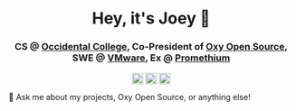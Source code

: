 <h1 align="center">Hey, it's Joey 👋</h1>
<h3 align="center">CS @ <a href=https://www.oxy.edu/ target="blank">Occidental College</a>, Co-President of <a href=https://oxyos.github.io/ target="blank">Oxy Open Source</a>, SWE @ <a href = "https://www.vmware.com/">VMware</a>, Ex @ <a href=https://www.pm61data.com/ target="blank">Promethium</a></h3>
<p align="center">
<a href=mailto:jrose2@oxy.edu target="blank"><img align="center" src=https://cdn.jsdelivr.net/npm/simple-icons@3.0.1/icons/gmail.svg alt="Email" height="20" width="20" /></a>
<a href=https://www.linkedin.com/in/joey-m-rose/ target="blank"><img align="center" src=https://cdn.jsdelivr.net/npm/simple-icons@3.0.1/icons/linkedin.svg alt="LinkedIn" height="20" width="20" /></a>
<a href=https://joeyrose.dev/ target="blank"><img align="center" src=https://cdn.jsdelivr.net/npm/simple-icons@3.0.1/icons/googlechrome.svg alt="Portfolio website" height="20" width="20" /></a>
</p>
<p>

💬 Ask me about my projects, Oxy Open Source, or anything else!
</p>

